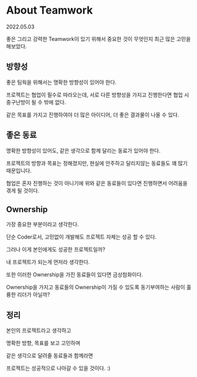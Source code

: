 # About Teamwork

2022.05.03

좋은 그리고 강력한 Teamwork이 있기 위해서 중요한 것이 무엇인지 최근 많은 고민을 해보았다. 



## 방향성

좋은 팀웍을 위해서는 명확한 방향성이 있어야 한다.

프로젝트는 협업이 필수로 따라오는데, 서로 다른 방향성을 가지고 진행한다면 협업 시 중구난방이 될 수 밖에 없다.

같은 목표를 가지고 진행하여야 더 많은 아이디어, 더 좋은 결과물이 나올 수 있다.



## 좋은 동료

명확한 방향성이 있어도, 같은 생각으로 함께 달리는 동료가 있어야 한다.

프로젝트의 방향과 목표는 정해졌지만, 현실에 안주하고 달리지않는 동료들도 꽤 많기 때문입니다.

협업은 혼자 진행하는 것이 아니기에 위와 같은 동료들이 있다면 진행하면서 어려움을 겪게 될 것이다.



## Ownership

가장 중요한 부분이라고 생각한다.

단순 Coder로서, 고민없이 개발해도 프로젝트 자체는 성공 할 수 있다.

그러나 이게 본인에게도 성공한 프로젝트일까?

내 프로젝트가 되는게 먼저라 생각한다.

또한 이러한 Ownership을 가진 동료들이 있다면 금상첨화이다.

Ownership을 가지고 동료들의 Ownership이 가질 수 있도록 동기부여하는 사람이 훌륭한 리더가 아닐까?



## 정리

본인의 프로젝트라고 생각하고

명확한 방향, 목표를 보고 고민하며

같은 생각으로 달려줄 동료들과 함께라면

프로젝트는 성공적으로 나아갈 수 있을 것이다. :)